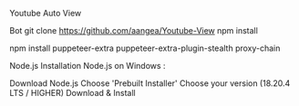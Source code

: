 Youtube Auto View

Bot
git clone https://github.com/aangea/Youtube-View
npm install

npm install puppeteer-extra puppeteer-extra-plugin-stealth proxy-chain

Node.js
Installation Node.js on Windows :

Download Node.js
Choose 'Prebuilt Installer'
Choose your version (18.20.4 LTS / HIGHER)
Download & Install
